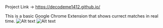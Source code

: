 Project Link -> https://decodeme1412.github.io/

This is a basic Google Chrome Extension that shows currect matches in real time.
![Alt text](https://github.com/arpanbasu1412/chrome-extension/blob/main/screenshot1.png)
![Alt text](https://github.com/arpanbasu1412/chrome-extension/blob/main/screenshot2.png)
